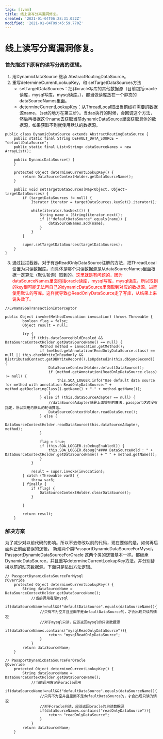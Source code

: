```yaml
---
tags: [lvmm]
title: 线上读写分离漏洞修复。
created: '2021-01-04T06:28:31.022Z'
modified: '2021-01-04T09:45:59.770Z'
---
```


# 线上读写分离漏洞修复。

### 首先描述下原有的读写分离的逻辑。
1. 用DynamicDataSource 继承 AbstractRoutingDataSource。
2. 重写determineCurrentLookupKey，和 setTargetDataSources方法
    - setTargetDataSources：把非oracle写库的其他数据源（目前包括oracle读库，mysql写库，mysql读库。），都当做读库放在一个静态的 dataSourceNames里面。
    - determineCurrentLookupKey：从ThreadLocal取出当前线程需要的数据源name。（set的地方在第三步）。当dao执行的时候，会回调这个方法，然后再根据这个name去获取当前dynamicDataSource里面获取具体的数据源，如果获取不到就使用默认的数据源。    
```
public class DynamicDataSource extends AbstractRoutingDataSource {
    public static final String DEFAULT_DATA_SOURCE = "defaultDataSource";
    public static final List<String> dataSourceNames = new ArrayList();

    public DynamicDataSource() {
    }

    protected Object determineCurrentLookupKey() {
        return DataSourceContextHolder.getDataSourceName();
    }

    public void setTargetDataSources(Map<Object, Object> targetDataSources) {
        if (targetDataSources != null) {
            Iterator iterator = targetDataSources.keySet().iterator();

            while(iterator.hasNext()) {
                String name = (String)iterator.next();
                if (!"defaultDataSource".equals(name)) {
                    dataSourceNames.add(name);
                }
            }
        }

        super.setTargetDataSources(targetDataSources);
    }
}
```
3. 通过拦拦截器，对于有@ReadOnlyDataSource注解的方法，把ThreadLocal设置为只读数据库。而具体是哪个只读数据源是从dataSourceNames里面根据一定算法（默认轮询）取到的。<font color="red">这里就是有问题的，因为dataSourceNames里面包括oracle读库，mysql写库，mysql读库。所以取到的key很可能无法再自己的dynamicDataSource里面取到对应的数据源，进而使用默认的写库。这样就导致@ReadOnlyDataSource走了写库，从结果上来说失效了。</font>
```
//LvmamaSoaTransactionInterceptor

public Object invoke(MethodInvocation invocation) throws Throwable {
        boolean flag = false;
        Object result = null;

        try {
            if (this.dataSourceHoldEnabled && DataSourceContextHolder.getDataSourceName() == null) {
                Method method = invocation.getMethod();
                if (method.getAnnotation(ReadOnlyDataSource.class) == null || this.checkWriteInReadonly && DistributedContext.getDBWriteRecord().isUpdatedIn(this.dbSyncSecond)) {
                    DataSourceContextHolder.defaultDataSource();
                    if (method.getAnnotation(ReadOnlyDataSource.class) != null) {
                        this.SOA_LOGGER.info("Use default data source for method with annotation ReadOnlyDataSource:" + method.getDeclaringClass().getName() + "." + method.getName());
                    }
                } else if (this.dataSourceAdapter == null) {
                    //dataSourceAdapter就是上面提到的算法，passport这边没有指定，所以采用的默认的轮询算法。
                    DataSourceContextHolder.readDataSource();
                } else {
                    DataSourceContextHolder.readDataSource(this.dataSourceAdapter, method);
                }

                flag = true;
                if (this.SOA_LOGGER.isDebugEnabled()) {
                    this.SOA_LOGGER.debug("#### DataSourceHold : " + DataSourceContextHolder.getDataSourceName() + " " + method.getName());
                }
            }

            result = super.invoke(invocation);
        } catch (Throwable var8) {
            throw var8;
        } finally {
            if (flag) {
                DataSourceContextHolder.clearDataSource();
            }

        }

        return result;
    }

```

### 解决方案
为了减少对以前代码的影响。所以不去修改以前的代码，现在要做的是，如何再后面纠正前面错误的逻辑。
新建两个类PassportDynamicDataSourceForMysql，PassportDynamicDataSourceForOracle 这两个类的逻辑基本一样。都继承DynamicDataSource，并且重写determineCurrentLookupKey方法。并分别替换以前的动态数据源。下面只是贴出方法逻辑。
```
// PassportDynamicDataSourceForMysql
@Override
    protected Object determineCurrentLookupKey() {
        String dataSourceName = DataSourceContextHolder.getDataSourceName();
            //当前调用者是mysql
            if(dataSourceName!=null&&!"defaultDataSource".equals(dataSourceName)){
                //只有不为空并且里面不是defaultDataSource的，才会出现只读的情况
                //对于mysql只读，应该返回mysql的只读数据源
                if(dataSourceNames.contains("mysqlReadOnlyDataSource")){
                    return "mysqlReadOnlyDataSource";
                }
            }
        return dataSourceName;
    }

// PassportDynamicDataSourceForOracle
@Override
    protected Object determineCurrentLookupKey() {
        String dataSourceName = DataSourceContextHolder.getDataSourceName();
            //当前调用肯定是oracle调用
            if(dataSourceName!=null&&!"defaultDataSource".equals(dataSourceName)){
                //只有不为空并且里面不是defaultDataSource的，才会出现只读的情况
                //对于oracle只读，应该返回oracle的只读数据源
                if(dataSourceNames.contains("readOnlyDataSource")){
                    return "readOnlyDataSource";
                }
            }
        return dataSourceName;
    }
```


